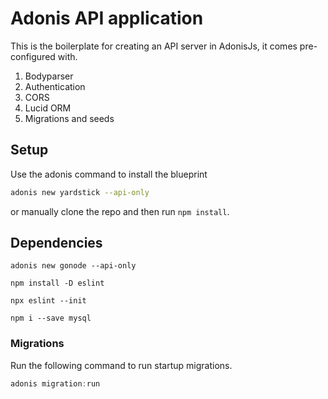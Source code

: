 # Adonis API application

This is the boilerplate for creating an API server in AdonisJs, it comes pre-configured with.

1. Bodyparser
2. Authentication
3. CORS
4. Lucid ORM
5. Migrations and seeds

## Setup

Use the adonis command to install the blueprint

```bash
adonis new yardstick --api-only
```

or manually clone the repo and then run `npm install`.

## Dependencies

`adonis new gonode --api-only`

`npm install -D eslint`

`npx eslint --init`

`npm i --save mysql`

### Migrations

Run the following command to run startup migrations.

```js
adonis migration:run
```
